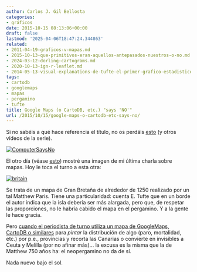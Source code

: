 ```yaml
---
author: Carlos J. Gil Bellosta
categories:
- gráficos
date: 2015-10-15 08:13:06+00:00
draft: false
lastmod: '2025-04-06T18:47:24.344863'
related:
- 2011-04-19-graficos-v-mapas.md
- 2015-10-13-que-primitivos-eran-aquellos-antepasados-nuestros-o-no.md
- 2024-03-12-dorling-cartograms.md
- 2020-10-13-ign-r-leaflet.md
- 2014-05-13-visual-explanations-de-tufte-el-primer-grafico-estadistico.md
tags:
- cartodb
- googlemaps
- mapas
- pergamino
- tufte
title: Google Maps (o CartoDB, etc.) "says 'NO'"
url: /2015/10/15/google-maps-o-cartodb-etc-says-no/
---
```


Si no sabéis a qué hace referencia el título, no os perdáis [esto](https://www.youtube.com/watch?v=NYklvrt-rNM) (y otros vídeos de la serie).

[![ComputerSaysNo](/wp-uploads/2015/10/ComputerSaysNo.jpg)
](/wp-uploads/2015/10/ComputerSaysNo.jpg)

El otro día (véase [esto](http://www.datanalytics.com/2015/10/13/que-primitivos-eran-aquellos-antepasados-nuestros-o-no/)) mostré una imagen de mi última charla sobre mapas. Hoy le toca el turno a esta otra:

[![britain](/wp-uploads/2015/10/britain.jpg)
](/wp-uploads/2015/10/britain.jpg)

Se trata de un mapa de Gran Bretaña de alrededor de 1250 realizado por un tal Matthew Paris. Tiene una particularidad: cuenta E. Tufte que en un borde el autor indica que la isla debería ser más alargada, pero que, de respetar las proporciones, no le habría cabido el mapa en el pergamino. Y a la gente le hace gracia.

Pero [cuando el periodista de turno utiliza un mapa de GoogleMaps, CartoDB o similares](http://cadenaser.com/ser/2014/06/25/economia/1403653151_850215.html) para _pintar_ la distribución de algo (paro, mortalidad, etc.) por p.e., provincias y recorta las Canarias o convierte en invisibles a Ceuta y Melilla (por no afinar más)... la excusa es la misma que la de Matthew 750 años ha: el neopergamino no da de sí.

Nada nuevo bajo el sol.